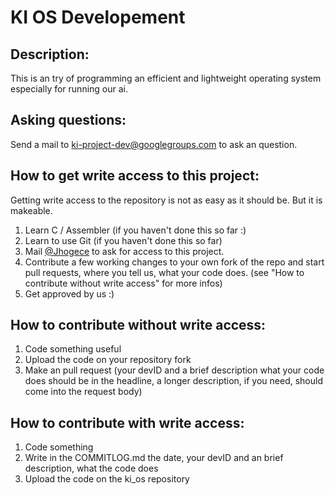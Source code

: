 # KI OS Developement

## Description:

This is an try of programming an efficient and lightweight operating system especially for running our ai.

## Asking questions:

Send a mail to <a href="mailto://ki-project-dev@googlegroups.com">ki-project-dev@googlegroups.com</a> to ask an question.

## How to get write access to this project:

Getting write access to the repository is not as easy as it should be. But it is makeable.

1. Learn C / Assembler (if you haven't done this so far :)
2. Learn to use Git (if you haven't done this so far)
3. Mail <a href="mailto://dariodorando@gmail.com">@Jhogece</a> to ask for access to this project.
4. Contribute a few working changes to your own fork of the repo and start pull requests, where you tell us, what your code does. (see "How to contribute without write access" for more infos)
5. Get approved by us :)

## How to contribute without write access:

1. Code something useful
2. Upload the code on your repository fork
3. Make an pull request (your devID and a brief description what your code does should be in the headline, a longer description, if you need, should come into the request body)

## How to contribute with write access:

1. Code something
2. Write in the COMMITLOG.md the date, your devID and an brief description, what the code does
3. Upload the code on the ki_os repository